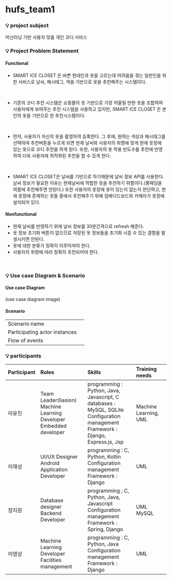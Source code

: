 # hufs_team1

### :bulb: project subject
머신러닝 기반 사용자 맞춤 개인 코디 서비스
<br>

### :bulb: Project Problem Statement
#### Functional
* SMART ICE CLOSET 은 바쁜 현대인과 옷을 고르는데 어려움을 겪는 일반인을 위한 서비스로 날씨, 해시태그, 색을 기반으로 옷을 추천해주는 시스템이다. 

<br>

* 기존의 코디 추천 시스템은 쇼핑몰의 옷 기반으로 가장 어울릴 만한 옷을 조합하여 사용자에게 보여주는 추천 시스템을 사용하고 있지만, SMART ICE CLOSET 은 본인의 옷을 기반으로 한 추천시스템이다. 

<br>

* 먼저, 사용자가 자신의 옷을 촬영하여 등록한다. 그 후에, 원하는 색상과 해시태그를 선택하여 추천버튼을 누르게 되면 현재 날씨와 사용자의 취향에 맞게 현재 옷장에 있는 옷으로 코디 추천을 하게 된다. 또한, 사용자의 옷 착용 빈도수를 추천에 반영하여 더욱 사용자에 최적화된 추천을 할 수 있게 한다. 

<br>

* SMART ICE CLOSET은 날씨를 기반으로 하기때문에 날씨 정보 API를 사용한다. 날씨 정보가 필요한 이유는 현재날씨에 적합한 옷을 추천하기 위함이다.(롱패딩을 여름에 추천해주면 안된다.) 
또한 사용자의 옷장에 옷이 있는지 없는지 판단하고, 현재 옷장에 존재하는 옷들 중에서 추천해주기 위해 임베디드보드와 카메라가 옷장에 설치되어 있다.

#### Nonfunctional
* 현재 날씨를 반영하기 위에 날씨 정보를 30분간격으로 refresh 해준다.
* 옷 정보 초기화 버튼이 없으므로 저장된 옷 정보들을 초기화 시킬 수 있는 결함을 발생시키면 안된다.
* 옷에 대한 분류가 정확히 이루어져야 한다.
* 사용자의 취향에 따라 정확히 추천되어야 한다.

<br>

### :bulb: Use case Diagram & Scenario
#### Use case Diagram
(use case diagram image)

#### Scenario
|||
|:---|:---|
|Scenario name||
|Participating actor instances||
|Flow of events||

### :bulb: participants
|Participant|Roles|Skills|Training needs|
|:---|:---|:---|:---|
|이유진|Team Leader(liasion) <br> Machine Learning Developer <br> Embedded developer|programming : Python, Java, Javascript, C <br> databases : MySQL, SQLite <br> Configuration management <br> Framework : Django, Express.js, Jsp|Machine Learning, UML|
|이재성|UI/UX Designer <br> Android Application Developer|programming : C, Python, Kotlin <br> Configuration management <br> Framework : Django|UML|
|정지원|Database designer <br> Backend Developer|programming ; C, Python, Java, Javascript <br> Configuration management <br> Framework : Spring, Django|UML <br> MySQL|
|이영상|Machine Learning Developer <br> Facilities management|programming : C, Python, Java <br> Configuration management <br> Framework : Django|UML|
